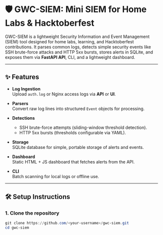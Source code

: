 # 🛡️ GWC-SIEM: Mini SIEM for Home Labs & Hacktoberfest

GWC-SIEM is a lightweight Security Information and Event Management (SIEM) tool designed for home labs, learning, and Hacktoberfest contributions. It parses common logs, detects simple security events like SSH brute-force attacks and HTTP 5xx bursts, stores alerts in SQLite, and exposes them via **FastAPI API**, CLI, and a lightweight dashboard.

---

## ✨ Features

- **Log Ingestion**  
  Upload `auth.log` or Nginx access logs via **API** or **UI**.

- **Parsers**  
  Convert raw log lines into structured `Event` objects for processing.

- **Detections**  
  - SSH brute-force attempts (sliding-window threshold detection).  
  - HTTP 5xx bursts (thresholds configurable via YAML).  

- **Storage**  
  SQLite database for simple, portable storage of alerts and events.

- **Dashboard**  
  Static HTML + JS dashboard that fetches alerts from the API.

- **CLI**  
  Batch scanning for local logs or offline use.

---

## 🛠️ Setup Instructions

### 1. Clone the repository
```powershell
git clone https://github.com/<your-username>/gwc-siem.git
cd gwc-siem
